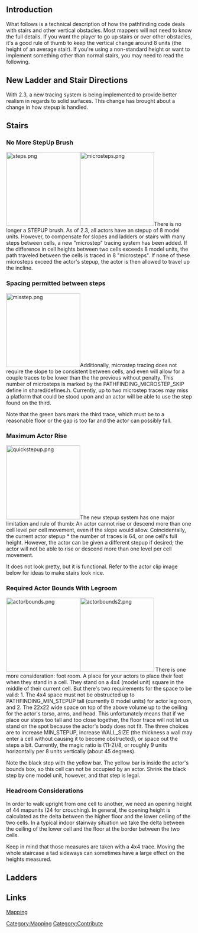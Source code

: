 ## Introduction

What follows is a technical description of how the pathfinding code
deals with stairs and other vertical obstacles. Most mappers will not
need to know the full details. If you want the player to go up stairs or
over other obstacles, it's a good rule of thumb to keep the vertical
change around 8 units (the height of an average stair). If you're using
a non-standard height or want to implement something other than normal
stairs, you may need to read the following.

## New Ladder and Stair Directions

With 2.3, a new tracing system is being implemented to provide better
realism in regards to solid surfaces. This change has brought about a
change in how stepup is handled.

## Stairs

### No More StepUp Brush

<img src="steps.png" title="steps.png" width="200" alt="steps.png" /><img src="microsteps.png" title="microsteps.png" width="200"
alt="microsteps.png" />There is no longer a STEPUP brush. As of 2.3, all
actors have an stepup of 8 model units. However, to compensate for
slopes and ladders or stairs with many steps between cells, a new
"microstep" tracing system has been added. If the difference in cell
heights between two cells exceeds 8 model units, the path traveled
between the cells is traced in 8 "microsteps". If none of these
microsteps exceed the actor's stepup, the actor is then allowed to
travel up the incline.

### Spacing permitted between steps

<img src="misstep.png" title="misstep.png" width="200"
alt="misstep.png" />Additionally, microstep tracing does not require the
slope to be consistent between cells, and even will allow for a couple
traces to be lower than the the previous without penalty. This number of
microsteps is marked by the PATHFINDING_MICROSTEP_SKIP define in
shared/defines.h. Currently, up to two microstep traces may miss a
platform that could be stood upon and an actor will be able to use the
step found on the third.

Note that the green bars mark the third trace, which must be to a
reasonable floor or the gap is too far and the actor can possibly fall.

### Maximum Actor Rise

<img src="quickstepup.png" title="quickstepup.png" width="200"
alt="quickstepup.png" />The new stepup system has one major limitation
and rule of thumb: An actor cannot rise or descend more than one cell
level per cell movement, even if the slope would allow. Coincidentally,
the current actor stepup \* the number of traces is 64, or one cell's
full height. However, the actor can be given a different stepup if
desired; the actor will not be able to rise or descend more than one
level per cell movement.

It does not look pretty, but it is functional. Refer to the actor clip
image below for ideas to make stairs look nice.

### Required Actor Bounds With Legroom

<img src="actorbounds.png" title="actorbounds.png" width="200"
alt="actorbounds.png" /><img src="actorbounds2.png" title="actorbounds2.png" width="200"
alt="actorbounds2.png" /> There is one more consideration: foot room. A
place for your actors to place their feet when they stand in a cell.
They stand on a 4x4 (model unit) square in the middle of their current
cell. But there's two requirements for the space to be valid: 1. The 4x4
space must not be obstructed up to PATHFINDING_MIN_STEPUP tall
(currently 8 model units) for actor leg room, and 2. The 22x22 wide
space on top of the above volume up to the ceiling for the actor's
torso, arms, and head. This unfortunately means that if we place our
steps too tall and too close together, the floor trace will not let us
stand on the spot because the actor's body does not fit. The three
choices are to increase MIN_STEPUP, increase WALL_SIZE (the thickness a
wall may enter a cell without causing it to become obstructed), or space
out the steps a bit. Currently, the magic ratio is (11-2)/8, or roughly
9 units horizontally per 8 units vertically (about 45 degrees).

Note the black step with the yellow bar. The yellow bar is inside the
actor's bounds box, so this cell can not be occupied by an actor. Shrink
the black step by one model unit, however, and that step is legal.

### Headroom Considerations

In order to walk upright from one cell to another, we need an opening
height of 44 mapunits (24 for crouching). In general, the opening height
is calculated as the delta between the higher floor and the lower
ceiling of the two cells. In a typical indoor stairway situation we take
the delta between the ceiling of the lower cell and the floor at the
border between the two cells.

Keep in mind that those measures are taken with a 4x4 trace. Moving the
whole staircase a tad sideways can sometimes have a large effect on the
heights measured.

## Ladders

## Links

[Mapping](Mapping "wikilink")

[Category:Mapping](Category:Mapping "wikilink")
[Category:Contribute](Category:Contribute "wikilink")